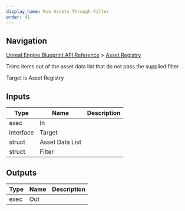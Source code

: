```yaml
---
display_name: Run Assets Through Filter
order: 41
---
```

## Navigation

[Unreal Engine Blueprint API Reference](https://dev.epicgames.com/documentation/en-us/unreal-engine/BlueprintAPI) > [Asset Registry](https://dev.epicgames.com/documentation/en-us/unreal-engine/BlueprintAPI/AssetRegistry)

Trims items out of the asset data list that do not pass the supplied filter

Target is Asset Registry

## Inputs

| Type | Name | Description |
| --- | --- | --- |
| exec | In |  |
| interface | Target |  |
| struct | Asset Data List |  |
| struct | Filter |  |

## Outputs

| Type | Name | Description |
| --- | --- | --- |
| exec | Out |  |
